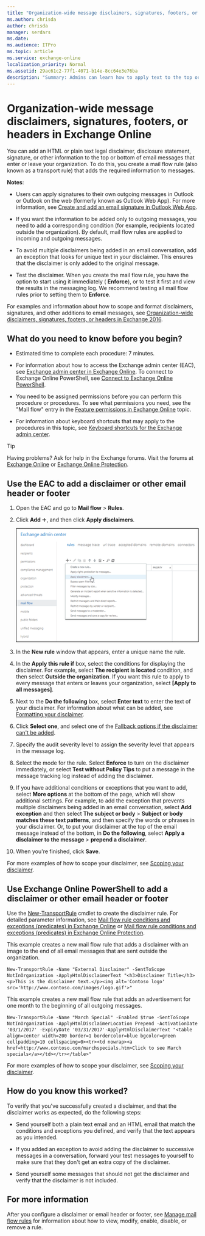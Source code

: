 ```yaml
---
title: "Organization-wide message disclaimers, signatures, footers, or headers in Exchange Online"
ms.author: chrisda
author: chrisda
manager: serdars
ms.date: 
ms.audience: ITPro
ms.topic: article
ms.service: exchange-online
localization_priority: Normal
ms.assetid: 29ac61c2-77f1-4071-b14e-8cc64e3e76ba
description: "Summary: Admins can learn how to apply text to the top or bottom of outbound messages in Exchange Online"
---
```


# Organization-wide message disclaimers, signatures, footers, or headers in Exchange Online

You can add an HTML or plain text legal disclaimer, disclosure statement, signature, or other information to the top or bottom of email messages that enter or leave your organization. To do this, you create a mail flow rule (also known as a transport rule) that adds the required information to messages.

**Notes**:
 
- Users can apply signatures to their own outgoing messages in Outlook or Outlook on the web (formerly known as Outlook Web App). For more information, see [Create and add an email signature in Outlook Web App](https://support.office.com/article/0F230564-11B9-4239-83DE-F10CBE4DFDFC).

- If you want the information to be added only to outgoing messages, you need to add a corresponding condition (for example, recipients located outside the organization). By default, mail flow rules are applied to incoming and outgoing messages.

- To avoid multiple disclaimers being added in an email conversation, add an exception that looks for unique text in your disclaimer. This ensures that the disclaimer is only added to the original message.

- Test the disclaimer. When you create the mail flow rule, you have the option to start using it immediately ( **Enforce**), or to test it first and view the results in the messaging log. We recommend testing all mail flow rules prior to setting them to **Enforce**.

For examples and information about how to scope and format disclaimers, signatures, and other additions to email messages, see [Organization-wide disclaimers, signatures, footers, or headers in Exchange 2016](https://technet.microsoft.com/library/e45e33c9-e53b-427c-ada5-70901bc399b8.aspx).

## What do you need to know before you begin?

- Estimated time to complete each procedure: 7 minutes.

- For information about how to access the Exchange admin center (EAC), see [Exchange admin center in Exchange Online](../../exchange-admin-center.md). To connect to Exchange Online PowerShell, see [Connect to Exchange Online PowerShell](https://go.microsoft.com/fwlink/p/?linkid=396554).

- You need to be assigned permissions before you can perform this procedure or procedures. To see what permissions you need, see the "Mail flow" entry in the [Feature permissions in Exchange Online](../../permissions-exo/feature-permissions.md) topic.

- For information about keyboard shortcuts that may apply to the procedures in this topic, see [Keyboard shortcuts for the Exchange admin center](../../accessibility/keyboard-shortcuts-in-admin-center.md).

> [!TIP]
> Having problems? Ask for help in the Exchange forums. Visit the forums at [Exchange Online](https://go.microsoft.com/fwlink/p/?linkId=267542) or [Exchange Online Protection](https://go.microsoft.com/fwlink/p/?linkId=285351).

## Use the EAC to add a disclaimer or other email header or footer

1. Open the EAC and go to **Mail flow** \> **Rules**.

2. Click **Add** ![Add Icon](../../media/ITPro_EAC_AddIcon.gif), and then click **Apply disclaimers**.

   ![In the Exchange admin center, click Mal flow \> Rules \> Add to create a rule](../../media/ee818b31-f5a5-40cc-9fe5-6c04f4120716.png)

3. In the **New rule** window that appears, enter a unique name the rule.

4. In the **Apply this rule if** box, select the conditions for displaying the disclaimer. For example, select **The recipient is located** condition, and then select **Outside the organization**. If you want this rule to apply to every message that enters or leaves your organization, select **[Apply to all messages]**.

5. Next to the **Do the following** box, select **Enter text** to enter the text of your disclaimer. For information about what can be added, see [Formatting your disclaimer](https://technet.microsoft.com/library/e45e33c9-e53b-427c-ada5-70901bc399b8.aspx#FormatDisclaimer).

6. Click **Select one**, and select one of the [Fallback options if the disclaimer can't be added](https://technet.microsoft.com/library/e45e33c9-e53b-427c-ada5-70901bc399b8.aspx#FallbackOptions).

7. Specify the audit severity level to assign the severity level that appears in the message log.

8. Select the mode for the rule. Select **Enforce** to turn on the disclaimer immediately, or select **Test without Policy Tips** to put a message in the message tracking log instead of adding the disclaimer.

9. If you have additional conditions or exceptions that you want to add, select **More options** at the bottom of the page, which will show additional settings. For example, to add the exception that prevents multiple disclaimers being added in an email conversation, select **Add exception** and then select **The subject or body** \> **Subject or body matches these text patterns**, and then specify the words or phrases in your disclaimer. Or, to put your disclaimer at the top of the email message instead of the bottom, in **Do the following**, select **Apply a disclaimer to the message** \> **prepend a disclaimer**.

10. When you're finished, click **Save**.

For more examples of how to scope your disclaimer, see [Scoping your disclaimer](https://technet.microsoft.com/library/e45e33c9-e53b-427c-ada5-70901bc399b8.aspx#Scoping).

## Use Exchange Online PowerShell to add a disclaimer or other email header or footer

Use the [New-TransportRule](https://technet.microsoft.com/library/eb3546bf-ca37-474e-9c22-962fe95af276.aspx) cmdlet to create the disclaimer rule. For detailed parameter information, see [Mail flow rule conditions and exceptions (predicates) in Exchange Online](conditions-and-exceptions.md) or [Mail flow rule conditions and exceptions (predicates) in Exchange Online Protection](https://technet.microsoft.com/library/04edeaba-afd4-4207-b2cb-51bcc44e483c.aspx).

This example creates a new mail flow rule that adds a disclaimer with an image to the end of all email messages that are sent outside the organization.

```
New-TransportRule -Name "External Disclaimer" -SentToScope NotInOrganization -ApplyHtmlDisclaimerText "<h3>Disclaimer Title</h3><p>This is the disclaimer text.</p><img alt='Contoso logo' src='http://www.contoso.com/images/logo.gif'>"
```

This example creates a new mail flow rule that adds an advertisement for one month to the beginning of all outgoing messages.

```
New-TransportRule -Name "March Special" -Enabled $true -SentToScope NotInOrganization -ApplyHtmlDisclaimerLocation Prepend -ActivationDate '03/1/2017' -ExpiryDate '03/31/2017'-ApplyHtmlDisclaimerText "<table align=center width=200 border=1 bordercolor=blue bgcolor=green cellpadding=10 cellspacing=0><tr><td nowrap><a href=http://www.contoso.com/marchspecials.htm>Click to see March specials</a></td></tr></table>"
```

For more examples of how to scope your disclaimer, see [Scoping your disclaimer](https://technet.microsoft.com/library/e45e33c9-e53b-427c-ada5-70901bc399b8.aspx#Scoping).

## How do you know this worked?

To verify that you've successfully created a disclaimer, and that the disclaimer works as expected, do the following steps:

- Send yourself both a plain text email and an HTML email that match the conditions and exceptions you defined, and verify that the text appears as you intended.

- If you added an exception to avoid adding the disclaimer to successive messages in a conversation, forward your test messages to yourself to make sure that they don't get an extra copy of the disclaimer.

- Send yourself some messages that should not get the disclaimer and verify that the disclaimer is not included.

## For more information

After you configure a disclaimer or email header or footer, see [Manage mail flow rules](manage-mail-flow-rules.md) for information about how to view, modify, enable, disable, or remove a rule.
